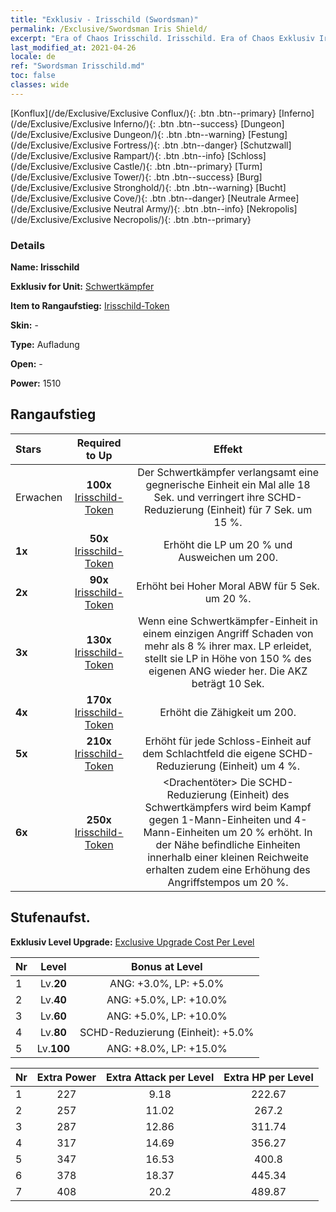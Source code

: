 ```yaml
---
title: "Exklusiv - Irisschild (Swordsman)"
permalink: /Exclusive/Swordsman Iris Shield/
excerpt: "Era of Chaos Irisschild. Irisschild. Era of Chaos Exklusiv Irisschild. Schwertkämpfer Exklusiv."
last_modified_at: 2021-04-26
locale: de
ref: "Swordsman Irisschild.md"
toc: false
classes: wide
---
```

 [Konflux](/de/Exclusive/Exclusive Conflux/){: .btn .btn--primary} [Inferno](/de/Exclusive/Exclusive Inferno/){: .btn .btn--success} [Dungeon](/de/Exclusive/Exclusive Dungeon/){: .btn .btn--warning} [Festung](/de/Exclusive/Exclusive Fortress/){: .btn .btn--danger} [Schutzwall](/de/Exclusive/Exclusive Rampart/){: .btn .btn--info} [Schloss](/de/Exclusive/Exclusive Castle/){: .btn .btn--primary} [Turm](/de/Exclusive/Exclusive Tower/){: .btn .btn--success} [Burg](/de/Exclusive/Exclusive Stronghold/){: .btn .btn--warning} [Bucht](/de/Exclusive/Exclusive Cove/){: .btn .btn--danger} [Neutrale Armee](/de/Exclusive/Exclusive Neutral Army/){: .btn .btn--info} [Nekropolis](/de/Exclusive/Exclusive Necropolis/){: .btn .btn--primary} 

### Details
 **Name: Irisschild** 

 **Exklusiv for Unit:** [Schwertkämpfer](/de/units/Swordsman/) 

 **Item to Rangaufstieg:** [Irisschild-Token](/ItemsDE/con_913/)

 **Skin:** -

 **Type:** Aufladung

 **Open:** -

 **Power:** 1510

## Rangaufstieg

  |     Stars    |  Required to Up | Effekt |
  |:-------------|:---------------:|:---------------:|
  |  Erwachen  | **100x** [Irisschild-Token](/ItemsDE/con_913/) | <Schildschmettern> Der Schwertkämpfer verlangsamt eine gegnerische Einheit ein Mal alle 18 Sek. und verringert ihre SCHD-Reduzierung (Einheit) für 7 Sek. um 15 %. |
  | **1x** <i class="fas fa-star"/> | **50x** [Irisschild-Token](/ItemsDE/con_913/) | Erhöht die LP um 20 % und Ausweichen um 200. |
  | **2x** <i class="fas fa-star"/> | **90x** [Irisschild-Token](/ItemsDE/con_913/) | Erhöht bei Hoher Moral ABW für 5 Sek. um 20 %. |
  | **3x** <i class="fas fa-star"/> | **130x** [Irisschild-Token](/ItemsDE/con_913/) | <Schadenserholung> Wenn eine Schwertkämpfer-Einheit in einem einzigen Angriff Schaden von mehr als 8 % ihrer max. LP erleidet, stellt sie LP in Höhe von 150 % des eigenen ANG wieder her. Die AKZ beträgt 10 Sek. |
  | **4x** <i class="fas fa-star"/> | **170x** [Irisschild-Token](/ItemsDE/con_913/) | Erhöht die Zähigkeit um 200. |
  | **5x** <i class="fas fa-star"/> | **210x** [Irisschild-Token](/ItemsDE/con_913/) | Erhöht für jede Schloss-Einheit auf dem Schlachtfeld die eigene SCHD-Reduzierung (Einheit) um 4 %. |
  | **6x** <i class="fas fa-star"/> | **250x** [Irisschild-Token](/ItemsDE/con_913/) | <Drachentöter> Die SCHD-Reduzierung (Einheit) des Schwertkämpfers wird beim Kampf gegen 1-Mann-Einheiten und 4-Mann-Einheiten um 20 % erhöht. In der Nähe befindliche Einheiten innerhalb einer kleinen Reichweite erhalten zudem eine Erhöhung des Angriffstempos um 20 %. |


## Stufenaufst.
 **Exklusiv Level Upgrade:** [Exclusive Upgrade Cost Per Level](/Exclusive/ExclusiveUpgradeCostPerLevel/)

  |  Nr  |   Level  | Bonus at Level |
  |:-----|:--------:|:--------------:|
  | 1 | Lv.**20** | ANG: +3.0%, LP: +5.0% |
  | 2 | Lv.**40** | ANG: +5.0%, LP: +10.0% |
  | 3 | Lv.**60** | ANG: +5.0%, LP: +10.0% |
  | 4 | Lv.**80** | SCHD-Reduzierung (Einheit): +5.0% |
  | 5 | Lv.**100** | ANG: +8.0%, LP: +15.0% |


  |  Nr  |  Extra Power | Extra Attack per Level | Extra HP per Level |
  |:-----|:--------:|:--------:|:--------:|
  | 1 | 227 | 9.18 | 222.67 |
  | 2 | 257 | 11.02 | 267.2 |
  | 3 | 287 | 12.86 | 311.74 |
  | 4 | 317 | 14.69 | 356.27 |
  | 5 | 347 | 16.53 | 400.8 |
  | 6 | 378 | 18.37 | 445.34 |
  | 7 | 408 | 20.2 | 489.87 |


